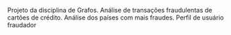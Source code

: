 Projeto da disciplina de Grafos.
Análise de transações fraudulentas de cartões de crédito.
Análise dos países com mais fraudes.
Perfil de usuário fraudador
